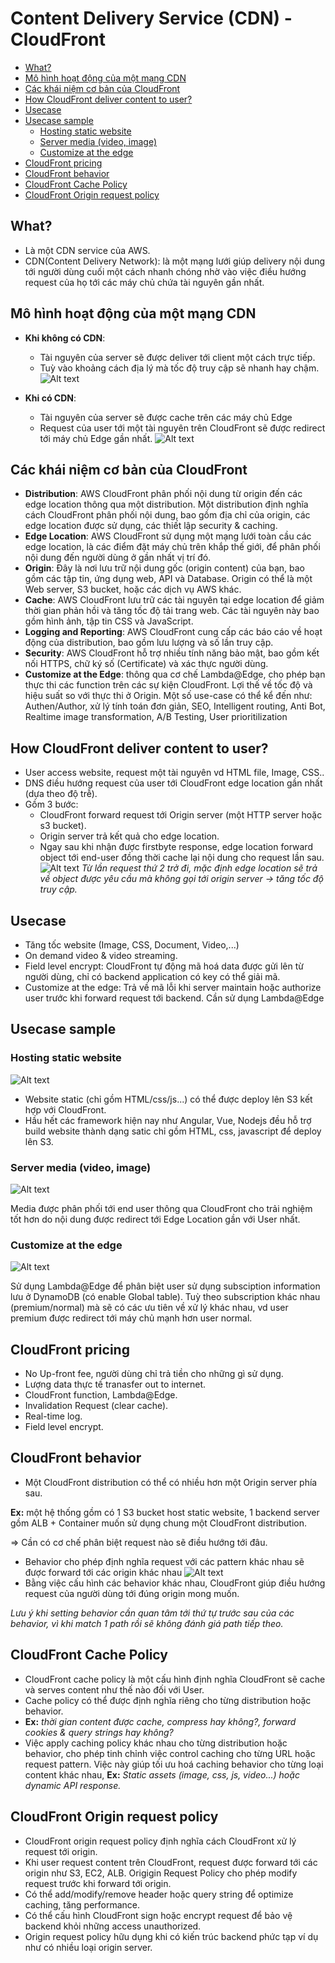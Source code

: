 # Content Delivery Service (CDN) - CloudFront

- [What?](#what)
- [Mô hình hoạt động của một mạng CDN](#mô-hình-hoạt-động-của-một-mạng-cdn)
- [Các khái niệm cơ bản của CloudFront](#các-khái-niệm-cơ-bản-của-cloudfront)
- [How CloudFront deliver content to user?](#how-cloudfront-deliver-content-to-user)
- [Usecase](#usecase)
- [Usecase sample](#usecase-sample)
  - [Hosting static website](#hosting-static-website)
  - [Server media (video, image)](#server-media-video-image)
  - [Customize at the edge](#customize-at-the-edge)
- [CloudFront pricing](#cloudfront-pricing)
- [CloudFront behavior](#cloudfront-behavior)
- [CloudFront Cache Policy](#cloudfront-cache-policy)
- [CloudFront Origin request policy](#cloudfront-origin-request-policy)

## What?

- Là một CDN service của AWS.
- CDN(Content Delivery Network): là một mạng lưới giúp delivery nội dung tới người dùng cuối một cách nhanh chóng nhờ vào việc điều hướng request của họ tới các máy chủ chứa tài nguyên gần nhất.

## Mô hình hoạt động của một mạng CDN

- **Khi không có CDN**:
  - Tài nguyên của server sẽ được deliver tới client một cách trực tiếp.
  - Tuỳ vào khoảng cách địa lý mà tốc độ truy cập sẽ nhanh hay chậm.
  ![Alt text](./image/cloudfront_mohinh1.png)

- **Khi có CDN**:
  - Tài nguyên của server sẽ được cache trên các máy chủ Edge
  - Request của user tới một tài nguyên trên CloudFront sẽ được redirect tới máy chủ Edge gần nhất.
  ![Alt text](./image/cloudfront_mohinh2.png)

## Các khái niệm cơ bản của CloudFront

- **Distribution**: AWS CloudFront phân phối nội dung từ origin đến các edge location thông qua một distribution. Một distribution định nghĩa cách CloudFront phân phối nội dung, bao gồm địa chỉ của origin, các edge location được sử dụng, các thiết lập security & caching.
- **Edge Location**: AWS CloudFront sử dụng một mạng lưới toàn cầu các edge location, là các điểm đặt máy chủ trên khắp thế giới, để phân phối nội dung đến người dùng ở gần nhất vị trí đó.
- **Origin**: Đây là nơi lưu trữ nội dung gốc (origin content) của bạn, bao gồm các tập tin, ứng dụng web, API và Database. Origin có thể là một Web server, S3 bucket, hoặc các dịch vụ AWS khác.
- **Cache**: AWS CloudFront lưu trữ các tài nguyên tại edge location để giảm thời gian phản hồi và tăng tốc độ tải trang web. Các tài nguyên này bao gồm hình ảnh, tập tin CSS và JavaScript.
- **Logging and Reporting**: AWS CloudFront cung cấp các báo cáo về hoạt động của distribution, bao gồm lưu lượng và số lần truy cập.
- **Security**: AWS CloudFront hỗ trợ nhiều tính năng bảo mật, bao gồm kết nối HTTPS, chữ ký số (Certificate) và xác thực người dùng.
- **Customize at the Edge**: thông qua cơ chế Lambda@Edge, cho phép bạn thực thi các function trên các sự kiện CloudFront. Lợi thế về tốc độ và hiệu suất so với thực thi ở Origin. Một số use-case có thể kể đến như: Authen/Author, xử lý tính toán đơn giản, SEO, Intelligent routing, Anti Bot, Realtime image transformation, A/B Testing, User prioritilization

## How CloudFront deliver content to user?

- User access website, request một tài nguyên vd HTML file, Image, CSS..
- DNS điều hướng request của user tới CloudFront edge location gần nhất (dựa theo độ trễ).
- Gồm 3 bước:
  - CloudFront forward request tới Origin server (một HTTP server hoặc s3 bucket).
  - Origin server trả kết quả cho edge location.
  - Ngay sau khi nhận được firstbyte response, edge location forward object tới end-user đồng thời cache lại nội dung cho request lần sau.
![Alt text](./image/cloudfront_how.png)
*Từ lần request thứ 2 trở đi, mặc định edge location sẽ trả về object được yêu cầu mà không gọi tới origin server -> tăng tốc độ truy cập.*

## Usecase

- Tăng tốc website (Image, CSS, Document, Video,...)
- On demand video & video streaming.
- Field level encrypt: CloudFront tự động mã hoá data được gửi lên từ người dùng, chỉ có backend application có key có thể giải mã.
- Customize at the edge: Trả về mã lỗi khi server maintain hoặc authorize user trước khi forward request tới backend. Cần sử dụng Lambda@Edge

## Usecase sample

### Hosting static website

![Alt text](./image/Cf_usecase_1.png)

- Website static (chỉ gồm HTML/css/js...) có thể được
deploy lên S3 kết hợp với CloudFront.
- Hầu hết các framework hiện nay như Angular, Vue, Nodejs đều hỗ trợ build website thành dạng satic chỉ gồm HTML, css, javascript để deploy lên S3.

### Server media (video, image)

![Alt text](./image/Cf_usecase_2.png)

Media được phân phối tới end user thông qua CloudFront cho trải nghiệm tốt hơn do nội dung được redirect tới
Edge Location gần với User nhất.

### Customize at the edge

![Alt text](./image/Cf_usecase_3.png)

Sử dụng Lambda@Edge để phân biệt user sử dụng subsciption information lưu ở DynamoDB (có enable Global
table).
Tuỳ theo subscription khác nhau (premium/normal) mà
sẽ có các ưu tiên về xử lý khác nhau, vd user premium được redirect tới máy chủ mạnh hơn user normal.

## CloudFront pricing

- No Up-front fee, người dùng chỉ trả tiền cho những gì sử dụng.
- Lượng data thực tế tranasfer out to internet.
- CloudFront function, Lambda@Edge.
- Invalidation Request (clear cache).
- Real-time log.
- Field level encrypt.

## CloudFront behavior

- Một CloudFront distribution có thể có nhiều hơn một Origin server phía sau.

**Ex:** một hệ thống gồm có 1 S3 bucket host static website, 1 backend server gồm ALB + Container muốn sử dụng chung một CloudFront distribution.

=> Cần có cơ chế phân biệt request nào sẽ điều hướng tới đâu.

- Behavior cho phép định nghĩa request với các pattern khác nhau sẽ được forward tới các origin khác nhau
![Alt text](./image/Cf_behavior.png)
- Bằng việc cấu hình các behavior khác nhau, CloudFront giúp điều hướng request của người dùng tới đúng origin mong muốn.

*Lưu ý khi setting behavior cần quan tâm tới thứ tự trước sau của các behavior, vì khi match 1 path rồi sẽ không đánh giá path tiếp theo.*

## CloudFront Cache Policy

- CloudFront cache policy là một cấu hình định nghĩa CloudFront sẽ cache và serves content như thế nào đối với User.
- Cache policy có thể được định nghĩa riêng cho từng distribution hoặc behavior.
- **Ex:** *thời gian content được cache, compress hay không?, forward cookies & query strings hay không?*
- Việc apply caching policy khác nhau cho từng distribution hoặc behavior, cho phép tinh chỉnh việc control caching cho từng URL hoặc request pattern. Việc này giúp tối ưu hoá caching behavior cho từng loại content khác nhau, **Ex:** *Static assets (image, css, js, video...) hoặc dynamic API response.*

## CloudFront Origin request policy

- CloudFront origin request policy định nghĩa cách CloudFront xử lý request tới origin.
- Khi user request content trên CloudFront, request được forward tới các origin như S3, EC2, ALB. Origigin Request Policy cho phép modify request trước khi forward tới origin.
- Có thể add/modify/remove header hoặc query string để optimize caching, tăng performance.
- Có thể cấu hình CloudFront sign hoặc encrypt request để bảo vệ backend khỏi những access unauthorized.
- Origin request policy hữu dụng khi có kiến trúc backend phức tạp ví dụ như có nhiều loại origin server.
